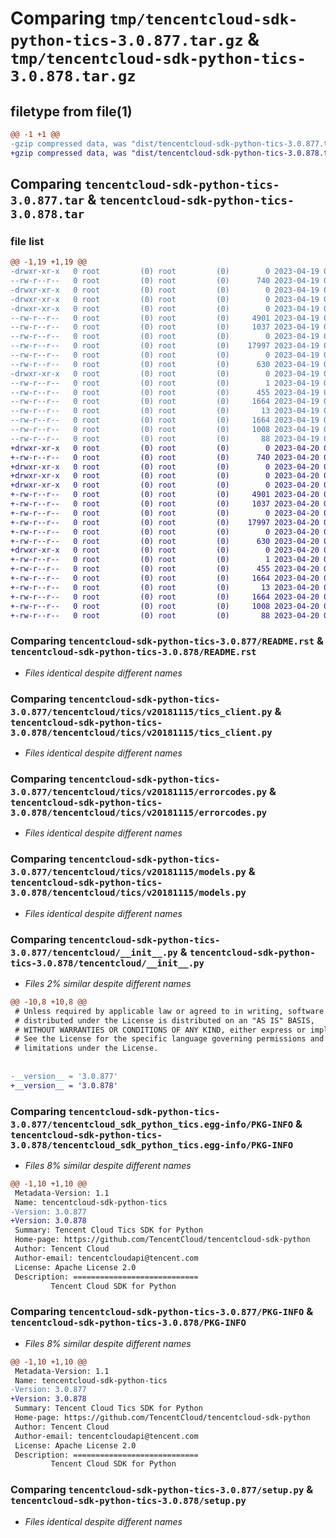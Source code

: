 # Comparing `tmp/tencentcloud-sdk-python-tics-3.0.877.tar.gz` & `tmp/tencentcloud-sdk-python-tics-3.0.878.tar.gz`

## filetype from file(1)

```diff
@@ -1 +1 @@
-gzip compressed data, was "dist/tencentcloud-sdk-python-tics-3.0.877.tar", last modified: Wed Apr 19 09:38:52 2023, max compression
+gzip compressed data, was "dist/tencentcloud-sdk-python-tics-3.0.878.tar", last modified: Thu Apr 20 00:53:11 2023, max compression
```

## Comparing `tencentcloud-sdk-python-tics-3.0.877.tar` & `tencentcloud-sdk-python-tics-3.0.878.tar`

### file list

```diff
@@ -1,19 +1,19 @@
-drwxr-xr-x   0 root         (0) root         (0)        0 2023-04-19 09:38:52.000000 tencentcloud-sdk-python-tics-3.0.877/
--rw-r--r--   0 root         (0) root         (0)      740 2023-04-19 09:38:52.000000 tencentcloud-sdk-python-tics-3.0.877/README.rst
-drwxr-xr-x   0 root         (0) root         (0)        0 2023-04-19 09:38:52.000000 tencentcloud-sdk-python-tics-3.0.877/tencentcloud/
-drwxr-xr-x   0 root         (0) root         (0)        0 2023-04-19 09:38:52.000000 tencentcloud-sdk-python-tics-3.0.877/tencentcloud/tics/
-drwxr-xr-x   0 root         (0) root         (0)        0 2023-04-19 09:38:52.000000 tencentcloud-sdk-python-tics-3.0.877/tencentcloud/tics/v20181115/
--rw-r--r--   0 root         (0) root         (0)     4901 2023-04-19 09:38:52.000000 tencentcloud-sdk-python-tics-3.0.877/tencentcloud/tics/v20181115/tics_client.py
--rw-r--r--   0 root         (0) root         (0)     1037 2023-04-19 09:38:52.000000 tencentcloud-sdk-python-tics-3.0.877/tencentcloud/tics/v20181115/errorcodes.py
--rw-r--r--   0 root         (0) root         (0)        0 2023-04-19 09:38:52.000000 tencentcloud-sdk-python-tics-3.0.877/tencentcloud/tics/v20181115/__init__.py
--rw-r--r--   0 root         (0) root         (0)    17997 2023-04-19 09:38:52.000000 tencentcloud-sdk-python-tics-3.0.877/tencentcloud/tics/v20181115/models.py
--rw-r--r--   0 root         (0) root         (0)        0 2023-04-19 09:38:52.000000 tencentcloud-sdk-python-tics-3.0.877/tencentcloud/tics/__init__.py
--rw-r--r--   0 root         (0) root         (0)      630 2023-04-19 09:38:52.000000 tencentcloud-sdk-python-tics-3.0.877/tencentcloud/__init__.py
-drwxr-xr-x   0 root         (0) root         (0)        0 2023-04-19 09:38:52.000000 tencentcloud-sdk-python-tics-3.0.877/tencentcloud_sdk_python_tics.egg-info/
--rw-r--r--   0 root         (0) root         (0)        1 2023-04-19 09:38:52.000000 tencentcloud-sdk-python-tics-3.0.877/tencentcloud_sdk_python_tics.egg-info/dependency_links.txt
--rw-r--r--   0 root         (0) root         (0)      455 2023-04-19 09:38:52.000000 tencentcloud-sdk-python-tics-3.0.877/tencentcloud_sdk_python_tics.egg-info/SOURCES.txt
--rw-r--r--   0 root         (0) root         (0)     1664 2023-04-19 09:38:52.000000 tencentcloud-sdk-python-tics-3.0.877/tencentcloud_sdk_python_tics.egg-info/PKG-INFO
--rw-r--r--   0 root         (0) root         (0)       13 2023-04-19 09:38:52.000000 tencentcloud-sdk-python-tics-3.0.877/tencentcloud_sdk_python_tics.egg-info/top_level.txt
--rw-r--r--   0 root         (0) root         (0)     1664 2023-04-19 09:38:52.000000 tencentcloud-sdk-python-tics-3.0.877/PKG-INFO
--rw-r--r--   0 root         (0) root         (0)     1008 2023-04-19 09:38:52.000000 tencentcloud-sdk-python-tics-3.0.877/setup.py
--rw-r--r--   0 root         (0) root         (0)       88 2023-04-19 09:38:52.000000 tencentcloud-sdk-python-tics-3.0.877/setup.cfg
+drwxr-xr-x   0 root         (0) root         (0)        0 2023-04-20 00:53:11.000000 tencentcloud-sdk-python-tics-3.0.878/
+-rw-r--r--   0 root         (0) root         (0)      740 2023-04-20 00:53:11.000000 tencentcloud-sdk-python-tics-3.0.878/README.rst
+drwxr-xr-x   0 root         (0) root         (0)        0 2023-04-20 00:53:11.000000 tencentcloud-sdk-python-tics-3.0.878/tencentcloud/
+drwxr-xr-x   0 root         (0) root         (0)        0 2023-04-20 00:53:11.000000 tencentcloud-sdk-python-tics-3.0.878/tencentcloud/tics/
+drwxr-xr-x   0 root         (0) root         (0)        0 2023-04-20 00:53:11.000000 tencentcloud-sdk-python-tics-3.0.878/tencentcloud/tics/v20181115/
+-rw-r--r--   0 root         (0) root         (0)     4901 2023-04-20 00:53:11.000000 tencentcloud-sdk-python-tics-3.0.878/tencentcloud/tics/v20181115/tics_client.py
+-rw-r--r--   0 root         (0) root         (0)     1037 2023-04-20 00:53:11.000000 tencentcloud-sdk-python-tics-3.0.878/tencentcloud/tics/v20181115/errorcodes.py
+-rw-r--r--   0 root         (0) root         (0)        0 2023-04-20 00:53:11.000000 tencentcloud-sdk-python-tics-3.0.878/tencentcloud/tics/v20181115/__init__.py
+-rw-r--r--   0 root         (0) root         (0)    17997 2023-04-20 00:53:11.000000 tencentcloud-sdk-python-tics-3.0.878/tencentcloud/tics/v20181115/models.py
+-rw-r--r--   0 root         (0) root         (0)        0 2023-04-20 00:53:11.000000 tencentcloud-sdk-python-tics-3.0.878/tencentcloud/tics/__init__.py
+-rw-r--r--   0 root         (0) root         (0)      630 2023-04-20 00:53:11.000000 tencentcloud-sdk-python-tics-3.0.878/tencentcloud/__init__.py
+drwxr-xr-x   0 root         (0) root         (0)        0 2023-04-20 00:53:11.000000 tencentcloud-sdk-python-tics-3.0.878/tencentcloud_sdk_python_tics.egg-info/
+-rw-r--r--   0 root         (0) root         (0)        1 2023-04-20 00:53:11.000000 tencentcloud-sdk-python-tics-3.0.878/tencentcloud_sdk_python_tics.egg-info/dependency_links.txt
+-rw-r--r--   0 root         (0) root         (0)      455 2023-04-20 00:53:11.000000 tencentcloud-sdk-python-tics-3.0.878/tencentcloud_sdk_python_tics.egg-info/SOURCES.txt
+-rw-r--r--   0 root         (0) root         (0)     1664 2023-04-20 00:53:11.000000 tencentcloud-sdk-python-tics-3.0.878/tencentcloud_sdk_python_tics.egg-info/PKG-INFO
+-rw-r--r--   0 root         (0) root         (0)       13 2023-04-20 00:53:11.000000 tencentcloud-sdk-python-tics-3.0.878/tencentcloud_sdk_python_tics.egg-info/top_level.txt
+-rw-r--r--   0 root         (0) root         (0)     1664 2023-04-20 00:53:11.000000 tencentcloud-sdk-python-tics-3.0.878/PKG-INFO
+-rw-r--r--   0 root         (0) root         (0)     1008 2023-04-20 00:53:11.000000 tencentcloud-sdk-python-tics-3.0.878/setup.py
+-rw-r--r--   0 root         (0) root         (0)       88 2023-04-20 00:53:11.000000 tencentcloud-sdk-python-tics-3.0.878/setup.cfg
```

### Comparing `tencentcloud-sdk-python-tics-3.0.877/README.rst` & `tencentcloud-sdk-python-tics-3.0.878/README.rst`

 * *Files identical despite different names*

### Comparing `tencentcloud-sdk-python-tics-3.0.877/tencentcloud/tics/v20181115/tics_client.py` & `tencentcloud-sdk-python-tics-3.0.878/tencentcloud/tics/v20181115/tics_client.py`

 * *Files identical despite different names*

### Comparing `tencentcloud-sdk-python-tics-3.0.877/tencentcloud/tics/v20181115/errorcodes.py` & `tencentcloud-sdk-python-tics-3.0.878/tencentcloud/tics/v20181115/errorcodes.py`

 * *Files identical despite different names*

### Comparing `tencentcloud-sdk-python-tics-3.0.877/tencentcloud/tics/v20181115/models.py` & `tencentcloud-sdk-python-tics-3.0.878/tencentcloud/tics/v20181115/models.py`

 * *Files identical despite different names*

### Comparing `tencentcloud-sdk-python-tics-3.0.877/tencentcloud/__init__.py` & `tencentcloud-sdk-python-tics-3.0.878/tencentcloud/__init__.py`

 * *Files 2% similar despite different names*

```diff
@@ -10,8 +10,8 @@
 # Unless required by applicable law or agreed to in writing, software
 # distributed under the License is distributed on an "AS IS" BASIS,
 # WITHOUT WARRANTIES OR CONDITIONS OF ANY KIND, either express or implied.
 # See the License for the specific language governing permissions and
 # limitations under the License.
 
 
-__version__ = '3.0.877'
+__version__ = '3.0.878'
```

### Comparing `tencentcloud-sdk-python-tics-3.0.877/tencentcloud_sdk_python_tics.egg-info/PKG-INFO` & `tencentcloud-sdk-python-tics-3.0.878/tencentcloud_sdk_python_tics.egg-info/PKG-INFO`

 * *Files 8% similar despite different names*

```diff
@@ -1,10 +1,10 @@
 Metadata-Version: 1.1
 Name: tencentcloud-sdk-python-tics
-Version: 3.0.877
+Version: 3.0.878
 Summary: Tencent Cloud Tics SDK for Python
 Home-page: https://github.com/TencentCloud/tencentcloud-sdk-python
 Author: Tencent Cloud
 Author-email: tencentcloudapi@tencent.com
 License: Apache License 2.0
 Description: ============================
         Tencent Cloud SDK for Python
```

### Comparing `tencentcloud-sdk-python-tics-3.0.877/PKG-INFO` & `tencentcloud-sdk-python-tics-3.0.878/PKG-INFO`

 * *Files 8% similar despite different names*

```diff
@@ -1,10 +1,10 @@
 Metadata-Version: 1.1
 Name: tencentcloud-sdk-python-tics
-Version: 3.0.877
+Version: 3.0.878
 Summary: Tencent Cloud Tics SDK for Python
 Home-page: https://github.com/TencentCloud/tencentcloud-sdk-python
 Author: Tencent Cloud
 Author-email: tencentcloudapi@tencent.com
 License: Apache License 2.0
 Description: ============================
         Tencent Cloud SDK for Python
```

### Comparing `tencentcloud-sdk-python-tics-3.0.877/setup.py` & `tencentcloud-sdk-python-tics-3.0.878/setup.py`

 * *Files identical despite different names*

